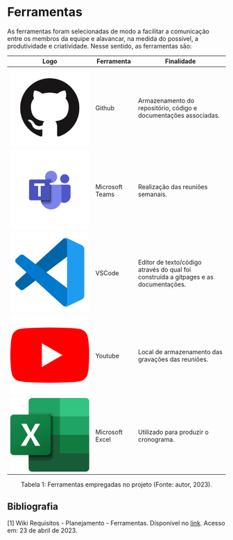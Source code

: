# Ferramentas

As ferramentas foram selecionadas de modo a facilitar a comunicação entre os membros da equipe e alavancar, na medida do possível, a produtividade e criatividade. Nesse sentido, as ferramentas são:


Logo | Ferramenta | Finalidade |
|---|---|---|
|![Github](../img/icones/github.png) | Github | Armazenamento do repositório, código e documentações associadas. |
|![Github](../img/icones/teams.png) | Microsoft Teams | Realização das reuniões semanais. |
|![Github](../img/icones/vscode.png) | VSCode | Editor de texto/código através do qual foi construída a gitpages e as documentações. |
|![Github](../img/icones/youtube.png) | Youtube | Local de armazenamento das gravações das reuniões. |
|![Github](../img/icones/excel.png) | Microsoft Excel | Utilizado para produzir o cronograma. |

<div style="text-align: center">
<p>Tabela 1: Ferramentas empregadas no projeto (Fonte: autor, 2023). </p>
</div>

## Bibliografia

[1] Wiki Requisitos - Planejamento - Ferramentas. Disponível no [link](https://requisitos-de-software.github.io/2022.1-TikTok/ferramentas/). Acesso em: 23 de abril de 2023.